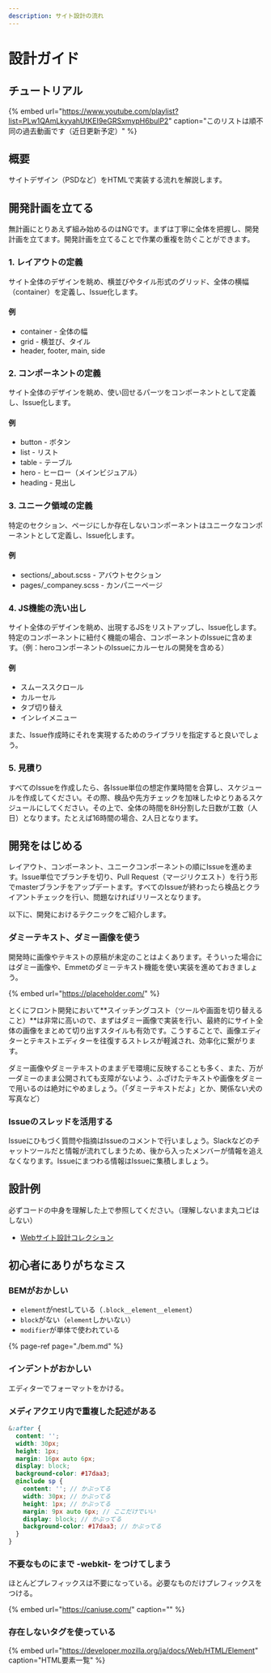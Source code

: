 ```yaml
---
description: サイト設計の流れ
---
```


# 設計ガイド

## チュートリアル

{% embed url="https://www.youtube.com/playlist?list=PLw1QAmLkyyahUtKEI9eGRSxmypH6bulP2" caption="このリストは順不同の過去動画です（近日更新予定）" %}

## 概要

サイトデザイン（PSDなど）をHTMLで実装する流れを解説します。

## 開発計画を立てる

無計画にとりあえず組み始めるのはNGです。まずは丁寧に全体を把握し、開発計画を立てます。開発計画を立てることで作業の重複を防ぐことができます。

### 1. レイアウトの定義

サイト全体のデザインを眺め、横並びやタイル形式のグリッド、全体の横幅（container）を定義し、Issue化します。

#### 例

* container - 全体の幅
* grid - 横並び、タイル
* header, footer, main, side

### 2. コンポーネントの定義

サイト全体のデザインを眺め、使い回せるパーツをコンポーネントとして定義し、Issue化します。

#### 例

* button - ボタン
* list - リスト
* table - テーブル
* hero - ヒーロー（メインビジュアル）
* heading - 見出し

### 3. ユニーク領域の定義

特定のセクション、ページにしか存在しないコンポーネントはユニークなコンポーネントとして定義し、Issue化します。

#### 例

* sections/\_about.scss - アバウトセクション
* pages/\_companey.scss - カンパニーページ

### 4. JS機能の洗い出し

サイト全体のデザインを眺め、出現するJSをリストアップし、Issue化します。特定のコンポーネントに紐付く機能の場合、コンポーネントのIssueに含めます。（例：heroコンポーネントのIssueにカルーセルの開発を含める）

#### 例

* スムーススクロール
* カルーセル
* タブ切り替え
* インレイメニュー

また、Issue作成時にそれを実現するためのライブラリを指定すると良いでしょう。

### 5. 見積り

すべてのIssueを作成したら、各Issue単位の想定作業時間を合算し、スケジュールを作成してください。その際、検品や先方チェックを加味したゆとりあるスケジュールにしてください。その上で、全体の時間を8H分割した日数が工数（人日）となります。たとえば16時間の場合、2人日となります。

## 開発をはじめる

レイアウト、コンポーネント、ユニークコンポーネントの順にIssueを進めます。Issue単位でブランチを切り、Pull Request（マージリクエスト）を行う形でmasterブランチをアップデートます。すべてのIssueが終わったら検品とクライアントチェックを行い、問題なければリリースとなります。

以下に、開発におけるテクニックをご紹介します。

### ダミーテキスト、ダミー画像を使う

開発時に画像やテキストの原稿が未定のことはよくあります。そういった場合にはダミー画像や、Emmetのダミーテキスト機能を使い実装を進めておきましょう。

{% embed url="https://placeholder.com/" %}

とくにフロント開発において**スイッチングコスト（ツールや画面を切り替えること）**は非常に高いので、まずはダミー画像で実装を行い、最終的にサイト全体の画像をまとめて切り出すスタイルも有効です。こうすることで、画像エディターとテキストエディターを往復するストレスが軽減され、効率化に繋がります。

ダミー画像やダミーテキストのままデモ環境に反映することも多く、また、万が一ダミーのまま公開されても支障がないよう、ふざけたテキストや画像をダミーで用いるのは絶対にやめましょう。（「ダミーテキストだよ」とか、関係ない犬の写真など）

### Issueのスレッドを活用する

Issueにひもづく質問や指摘はIssueのコメントで行いましょう。Slackなどのチャットツールだと情報が流れてしまうため、後から入ったメンバーが情報を追えなくなります。Issueにまつわる情報はIssueに集積しましょう。

## 設計例

必ずコードの中身を理解した上で参照してください。（理解しないまま丸コピはしない）

* [Webサイト設計コレクション](https://codepen.io/collection/DQgZQR/)

## 初心者にありがちなミス

### BEMがおかしい

* `element`がnestしている（`.block__element__element`）
* `block`がない（`element`しかいない）
* `modifier`が単体で使われている

{% page-ref page="./bem.md" %}

### インデントがおかしい

エディターでフォーマットをかける。

### メディアクエリ内で重複した記述がある

```scss
&:after {
  content: '';
  width: 30px;
  height: 1px;
  margin: 16px auto 6px;
  display: block;
  background-color: #17daa3;
  @include sp {
    content: ''; // かぶってる
    width: 30px; // かぶってる
    height: 1px; // かぶってる
    margin: 9px auto 6px; // ここだけでいい
    display: block; // かぶってる
    background-color: #17daa3; // かぶってる
  }
}
```

### 不要なものにまで -webkit- をつけてしまう

ほとんどプレフィックスは不要になっている。必要なものだけプレフィックスをつける。

{% embed url="https://caniuse.com/" caption="" %}

### 存在しないタグを使っている

{% embed url="https://developer.mozilla.org/ja/docs/Web/HTML/Element" caption="HTML要素一覧" %}